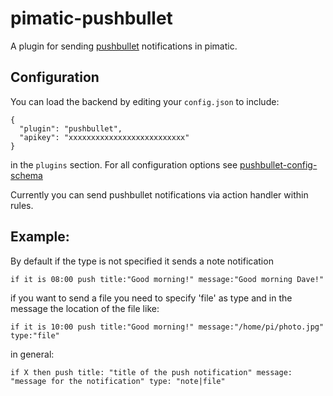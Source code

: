 pimatic-pushbullet
=======================

A plugin for sending [pushbullet](https://www.pushbullet.com/) notifications in pimatic.

Configuration
-------------
You can load the backend by editing your `config.json` to include:

    {
      "plugin": "pushbullet",
      "apikey": "xxxxxxxxxxxxxxxxxxxxxxxxxx"
    }

in the `plugins` section. For all configuration options see 
[pushbullet-config-schema](pushbullet-config-schema.coffee)

Currently you can send pushbullet notifications via action handler within rules.

Example:
--------
By default if the type is not specified it sends a note notification

    if it is 08:00 push title:"Good morning!" message:"Good morning Dave!"

if you want to send a file you need to specify 'file' as type and in the message the location of the file like:

    if it is 10:00 push title:"Good morning!" message:"/home/pi/photo.jpg" type:"file"

in general:

    if X then push title: "title of the push notification" message: "message for the notification" type: "note|file"
